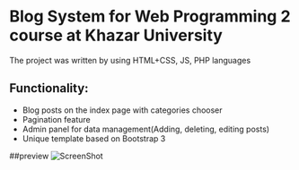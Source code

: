 # Blog System for Web Programming 2 course at Khazar University

The project was written by using HTML+CSS, JS, PHP languages

## Functionality:
* Blog posts on the index page with categories chooser 
* Pagination feature
* Admin panel for data management(Adding, deleting, editing posts)
* Unique template based on Bootstrap 3

##preview
![ScreenShot](https://github.com/aysel10/BlogSystemForKhazarUniversity/blob/master/projectPreview/Screen%20Shot%202017-09-25%20at%2010.50.09%20PM.png)
